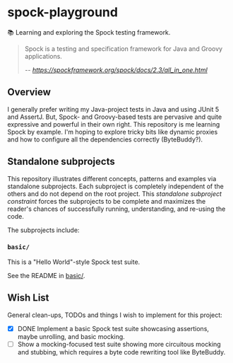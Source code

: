 # spock-playground

📚 Learning and exploring the Spock testing framework.

> Spock is a testing and specification framework for Java and Groovy applications.
> 
> -- <cite>https://spockframework.org/spock/docs/2.3/all_in_one.html</cite>


## Overview

I generally prefer writing my Java-project tests in Java and using JUnit 5 and AssertJ. But, Spock- and Groovy-based
tests are pervasive and quite expressive and powerful in their own right. This repository is me learning Spock by
example. I'm hoping to explore tricky bits like dynamic proxies and how to configure all the dependencies correctly
(ByteBuddy?).


## Standalone subprojects

This repository illustrates different concepts, patterns and examples via standalone subprojects. Each subproject is
completely independent of the others and do not depend on the root project. This _standalone subproject constraint_
forces the subprojects to be complete and maximizes the reader's chances of successfully running, understanding, and
re-using the code.

The subprojects include:

### `basic/`

This is a "Hello World"-style Spock test suite.

See the README in [basic/](basic/).


## Wish List

General clean-ups, TODOs and things I wish to implement for this project:

* [x] DONE Implement a basic Spock test suite showcasing assertions, maybe unrolling, and basic mocking.
* [ ] Show a mocking-focused test suite showing more circuitous mocking and stubbing, which requires a byte code rewriting
  tool like ByteBuddy.
